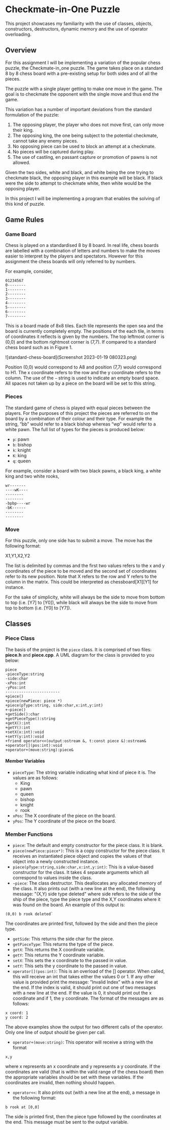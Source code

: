 # Checkmate-in-One Puzzle

This project showcases my familiarity with the use of classes, objects, constructors, destructors, dynamic memory and the use of operator overloading.

## Overview

For this assignment I will be implementing a variation of the popular chess puzzle, the Checkmate-in_one puzzle. The game takes place on a standard 8 by 8 chess board with a pre-existing setup for both sides and of all the pieces.

The puzzle with a single player getting to make one move in the game. The goal is to checkmate the opponent with the single move and thus end the game.

This variation has a number of important deviations from the standard formulation of the puzzle:
1. The opposing player, the player who does not move first, can only move their king.
2. The opposing king, the one being subject to the potential checkmate, cannot take any enemy pieces.
3. No opposing piece can be used to block an attempt at a checkmate.
4. No pieces will be captured during play.
5. The use of castling, en passant capture or promotion of pawns is not allowed.

Given the two sides, white and black, and white being the one trying to checkmate black, the opposing player in this example will be black. If black were the side to attempt to checkmate white, then white would be the opposing player. 

In this project I will be implementing a program that enables the solving of this kind of puzzle.

## Game Rules

### Game Board

Chess is played on a standardised 8 by 8 board. In real life, chess boards are labelled with a combination of letters and numbers to make the moves easier to interpret by the players and spectators. However for this assignment the chess boards will only referred to by numbers.

For example, consider,
```
01234567
0--------
1--------
2--------
3--------
4--------
5--------
6--------
7--------
```

This is a board made of 8x8 tiles. Each tile represents the open sea and the board is currently completely empty. The positions of the each tile, in terms of coordinates it reflects is given by the numbers. The top leftmost corner is (0,0) and the bottom rightmost corner is (7,7). If compared to a standard chess board such as in Figure 1.

![standard-chess-board](Screenshot 2023-01-19 080323.png)

Position (0,0) would correspond to A8 and position (7,7) would correspond to H1. The x coordinate refers to the row and the y coordinate refers to the column. The use of the ````−```` string is used to indicate an empty board space. All spaces not taken up by a piece on the board will be set to this string.

### Pieces

The standard game of chess is played with equal pieces between the players. For the purposes of this project the pieces are referred to on the board by a combination of their colour and their type. For example the string, “bb” would refer to a black bishop whereas “wp” would refer to a white pawn. The full list of types for the pieces is produced below:
- ```p```: pawn
- ```b```: bishop
- ```k```: knight
- ```K```: king
- ```q```: queen

For example, consider a board with two black pawns, a black king, a white king and two
white rooks,

```
wr-------
----wK----
--------
--------
-bpbp----wr
-bK------
--------
--------
```

### Move

For this puzzle, only one side has to submit a move. The move has the following format:

X1,Y1,X2,Y2

The list is delimited by commas and the first two values refers to the x and y coordinates of the piece to be moved and the second set of coordinates refer to its new position.
Note that X refers to the row and Y refers to the column in the matrix. This could be interpreted as chessboard[X1][Y1] for instance.

For the sake of simplicity, white will always be the side to move from bottom to top (i.e. [Y7] to [Y0]), while black will always be the side to move from top to bottom (i.e. [Y0] to [Y7]).

## Classes

### Piece Class

The basis of the project is the ```piece``` class. It is comprised of two files: **piece.h** and **piece.cpp**. A UML diagram for the class is provided to you below:
```
piece
-pieceType:string
-side:char
-xPos:int
-yPos:int
------------------------
+piece()
+piece(newPiece: piece *)
+piece(pType:string, side:char,x:int,y:int)
+∼piece()
+getSide():char
+getPieceType():string
+getX():int
+getY():int
+setX(x:int):void
+setY(y:int):void
+friend operator<<(output:ostream &, t:const piece &):ostream&
+operator[](pos:int):void
+operator+(move:string):piece&
```

#### Member Variables

- ```pieceType```: The string variable indicating what kind of piece it is. The values are as follows:
    - King
    - pawn
    - queen
    - bishop
    - knight
    - rook
- ```xPos```: The X coordinate of the piece on the board.
- ```yPos```: The Y coordinate of the piece on the board.

### Member Functions

- ```piece```: The default and empty constructor for the piece class. It is blank.
- ```piece(newPiece:piece*)```: This is a copy constructor for the piece class. It receives an instantiated piece object and copies the values of that object into a newly constructed instance.
- ```piece(pType:string,side:char,x:int,y:int)```: This is a value-based constructor for the class. It takes 4 separate arguments which all correspond to values inside the class.
- ```∼piece```: The class destructor. This deallocates any allocated memory of the class. It also prints out (with a new line at the end), the following message: "(X,Y) side type deleted" where side refers to the side of the ship of the piece, type the piece type and the X,Y coordinates where it was found on the board. An example of this output is:
```
(0,0) b rook deleted`
```
The coordinates are printed first, followed by the side and then the piece type.

- ```getSide```: This returns the side char for the piece.
- ```getPieceType```: This returns the type of the piece.
- ```getX```: This returns the X coordinate variable.
- ```getY```: This returns the Y coordinate variable.
- ```setX```: This sets the x coordinate to the passed in value.
- ```setY```: This sets the y coordinate to the passed in value.
- ```operator[](pos:int)```: This is an overload of the [] operator. When called, this will receive an int that takes either the values 0 or 1. If any other value is provided print the message: ”Invalid Index” with a new line at the end. If the index is valid, it should print out one of two messages with a new line at the end. If the value is 0, it should print out the x coordinate and if 1, the y coordinate. The format of the messages are as follows:
```
x coord: 1
y coord: 2
```
The above examples show the output for two different calls of the operator. Only one line of output should be given per call.
- ```operator+(move:string)```: This operator will receive a string with the format
```
x,y
```
where x represents an x coordinate and y represents a y coordinate. If the coordinates are valid (that is within the valid range of the chess board) then the appropriate variables should be set with these variables. If the coordinates are invalid, then nothing should happen.
- ```operator<<```: It also prints out (with a new line at the end), a message in the following format:
```
b rook at [0,0]
```
The side is printed first, then the piece type followed by the coordinates at the end. This message must be sent to the output variable.